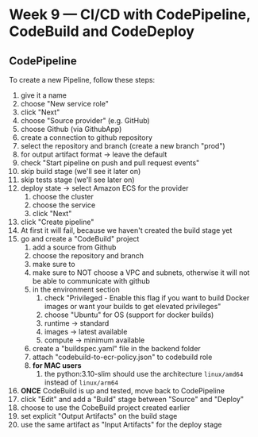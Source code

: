 # Week 9 — CI/CD with CodePipeline, CodeBuild and CodeDeploy

## CodePipeline

To create a new Pipeline, follow these steps:
1. give it a name
2. choose "New service role"
3. click "Next"
4. choose "Source provider" (e.g. GitHub)
5. choose Github (via GithubApp)
6. create a connection to github repository
7. select the repository and branch (create a new branch "prod")
8. for output artifact format -> leave the default
9. check "Start pipeline on push and pull request events"
10. skip build stage (we'll see it later on)
11. skip tests stage (we'll see later on)
12. deploy state -> select Amazon ECS for the provider
    1. choose the cluster
    2. choose the service
    3. click "Next"
13. click "Create pipeline"
14. At first it will fail, because we haven't created the build stage yet
15. go and create a "CodeBuild" project
    1. add a source from Github
    2. choose the repository and branch
    3. make sure to 
    4. make sure to NOT choose a VPC and subnets, otherwise it will not be able to communicate with github
    5. in the environment section
       1. check "Privileged - Enable this flag if you want to build Docker images or want your builds to get elevated privileges"
       2. choose "Ubuntu" for OS (support for docker builds)
       3. runtime -> standard
       4. images -> latest available
       5. compute -> minimum available
    6. create a "buildspec.yaml" file in the backend folder
    7. attach "codebuild-to-ecr-policy.json" to codebuild role
    8. **for MAC users** 
       1. the python:3.10-slim should use the architecture `linux/amd64` instead of `linux/arm64`
16. **ONCE** CodeBuild is up and tested, move back to CodePipeline
17. click "Edit" and add a "Build" stage between "Source" and "Deploy"
18. choose to use the CobeBuild project created earlier
19. set explicit "Output Artifacts" on the build stage
20. use the same artifact as "Input Artifacts" for the deploy stage